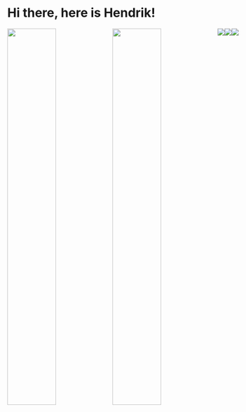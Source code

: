# Hi there, here is Hendrik!

<img align="left" width="47%" src="https://github-readme-stats.vercel.app/api?username=munsman&show_icons=true&theme=radical" />
<img align="left" width="47%" src="https://github-readme-stats.vercel.app/api/top-langs/?username=munsman&layout=compact" />

<div style="display: flex; flex-direction: row; justify-content: space-evenly">
    <div>
        <img src='https://img.shields.io/badge/typescript-%23007ACC.svg?style=for-the-badge&logo=typescript&logoColor=white'/>
    </div>
    <div>
        <img src='https://img.shields.io/badge/python-3670A0?style=for-the-badge&logo=python&logoColor=ffdd54'/>
    </div>
    <div>
        <img src='https://img.shields.io/badge/rust-%23000000.svg?style=for-the-badge&logo=rust&logoColor=white'/>
    </div>
</div>

<!-- ![Neovim](https://img.shields.io/badge/NeoVim-%2357A143.svg?&style=for-the-badge&logo=neovim&logoColor=white) -->
